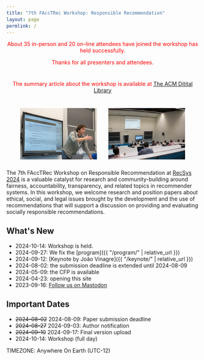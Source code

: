 ```yaml
---
title: "7th FAccTRec Workshop: Responsible Recommendation"
layout: page
permlink: /
---
```



<div style="color: red; text-align: center; margin-bottom: 5ex;">
<p>About 35 in-person and 20 on-line attendees have joined the workshop has held successfully.</p>
<p>Thanks for all presenters and attendees.</p>
</div>

<div style="color: red; text-align: center; margin-bottom: 5ex;">
<p>The summary article about the workshop is available at <a href="https://doi.org/10.1145/3640457.3687111">The ACM Ditital Library</a></p>
</div>

<div style="text-align: center; margin-top: 3ex; margin-bottom: 3ex;">
<img src="photo-keynote.jpg" style="width: 40%; margin-right: 5%;">
<img src="photo-room.jpg" style="width: 40%;">
</div>

The 7th FAccTRec Workshop on Responsible Recommendation at [RecSys 2024](https://recsys.acm.org/recsys24/) is a valuable catalyst for research and community-building around fairness, accountability, transparency, and related topics in recommender systems.
In this workshop, we welcome research and position papers about ethical, social, and legal issues brought by the development and the use of recommendations that will support a discussion on providing and evaluating socially responsible recommendations.

## What's New

* 2024-10-14: Workshop is held.
* 2024-09-27: We fix the [program]({{ "/program/" | relative_url }})
* 2024-09-12: [Keynote by João Vinagre]({{ "/keynote/" | relative_url }})
* 2024-08-02: the submission deadline is extended until 2024-08-09
* 2024-05-09: the CFP is available
* 2024-04-23: opening this site
* 2023-09-16: <a rel="me" href="https://recsys.social/@FAccTRec">Follow us on Mastodon</a>

## Important Dates

* <span style="text-decoration: line-through;">2024-08-02</span> 2024-08-09: Paper submission deadline
* <span style="text-decoration: line-through;">2024-08-27</span> 2024-09-03: Author notification
* <span style="text-decoration: line-through;">2024-09-10</span> 2024-09-17: Final version upload
* 2024-10-14: Workshop (full day)

TIMEZONE: Anywhere On Earth (UTC-12)

<!-- ## FAccT Network

The FAccTRec 2023 workshop is proudly a part of the [FAccT network](https://facctconference.org/network/), to publish and engage with fairness, accountability, and transparency scholars across connected disciplines. -->
